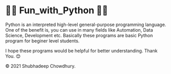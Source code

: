 # 👨‍💻 Fun_with_Python 👨‍💻

 Python is an interpreted high-level general-purpose programming language. One of the benefit is, you can use in many fields like Automation, Data Science, Development etc. Basically these programs are basic Python program for beginer level students.

 I hope these programs would be helpful for better understanding. Thank You. 😊


 © 2021 Shubhadeep Chowdhury.
